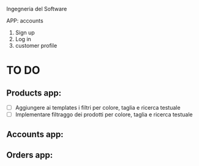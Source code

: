 Ingegneria del Software

APP: accounts

1. Sign up
2. Log in
3. customer profile
   
# TO DO 
## Products app:
- [ ] Aggiungere ai templates i filtri per colore, taglia e ricerca testuale
- [ ] Implementare filtraggo dei prodotti per colore, taglia e ricerca testuale

## Accounts app:
## Orders app:
